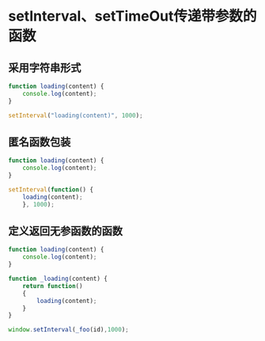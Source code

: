 # setInterval、setTimeOut传递带参数的函数


## 采用字符串形式

```js
function loading(content) {
	console.log(content);
}

setInterval("loading(content)", 1000);
```


## 匿名函数包装

```js
function loading(content) {
	console.log(content);
}

setInterval(function() {
	loading(content);
	}, 1000);
```


## 定义返回无参函数的函数

```js
function loading(content) {
	console.log(content);
}

function _loading(content) {
	return function()
	{
		loading(content);
	}
}

window.setInterval(_foo(id),1000);
```

